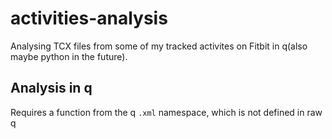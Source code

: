 # activities-analysis
Analysing TCX files from some of my tracked activites on Fitbit in q(also maybe python in the future).
## Analysis in q
Requires a function from the q `.xml` namespace, which is not defined in raw q
